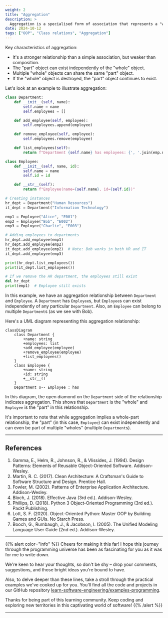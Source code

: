 ```yaml
---
weight: 2
title: "Aggregation"
description: >
  Aggregation is a specialised form of association that represents a "whole-part" or "has-a" relationship between classes. In aggregation, one class (the whole) contains references to objects of another class (the part), but the part can exist independently of the whole.
date: 2024-10-12
tags: ["OOP", "Class relations", "Aggregation"]
---
```


Key characteristics of aggregation:
- It's a stronger relationship than a simple association, but weaker than composition.
- The "part" object can exist independently of the "whole" object.
- Multiple "whole" objects can share the same "part" object.
- If the "whole" object is destroyed, the "part" object continues to exist.

Let's look at an example to illustrate aggregation:

```python
class Department:
    def __init__(self, name):
        self.name = name
        self.employees = []

    def add_employee(self, employee):
        self.employees.append(employee)

    def remove_employee(self, employee):
        self.employees.remove(employee)

    def list_employees(self):
        return f"Department {self.name} has employees: {', '.join(emp.name for emp in self.employees)}"

class Employee:
    def __init__(self, name, id):
        self.name = name
        self.id = id

    def __str__(self):
        return f"Employee(name={self.name}, id={self.id})"

# Creating instances
hr_dept = Department("Human Resources")
it_dept = Department("Information Technology")

emp1 = Employee("Alice", "E001")
emp2 = Employee("Bob", "E002")
emp3 = Employee("Charlie", "E003")

# Adding employees to departments
hr_dept.add_employee(emp1)
hr_dept.add_employee(emp2)
it_dept.add_employee(emp2)  # Note: Bob works in both HR and IT
it_dept.add_employee(emp3)

print(hr_dept.list_employees())
print(it_dept.list_employees())

# If we remove the HR department, the employees still exist
del hr_dept
print(emp1)  # Employee still exists
```

In this example, we have an aggregation relationship between `Department` and `Employee`. A `Department` has `Employee`s, but `Employee`s can exist independently of any particular `Department`. Also, an `Employee` can belong to multiple `Department`s (as we see with Bob).

Here's a UML diagram representing this aggregation relationship:

```mermaid
classDiagram
    class Department {
        +name: string
        +employees: list
        +add_employee(employee)
        +remove_employee(employee)
        +list_employees()
    }
    class Employee {
        +name: string
        +id: string
        +__str__()
    }
    Department o-- Employee : has

```

In this diagram, the open diamond on the `Department` side of the relationship indicates aggregation. This shows that `Department` is the "whole" and `Employee` is the "part" in this relationship.

It's important to note that while aggregation implies a whole-part relationship, the "part" (in this case, `Employee`) can exist independently and can even be part of multiple "wholes" (multiple `Department`s).

---

## References

1. Gamma, E., Helm, R., Johnson, R., & Vlissides, J. (1994). Design Patterns: Elements of Reusable Object-Oriented Software. Addison-Wesley.
2. Martin, R. C. (2017). Clean Architecture: A Craftsman's Guide to Software Structure and Design. Prentice Hall.
3. Fowler, M. (2002). Patterns of Enterprise Application Architecture. Addison-Wesley.
4. Bloch, J. (2018). Effective Java (3rd ed.). Addison-Wesley.
5. Phillips, D. (2018). Python 3 Object-Oriented Programming (3rd ed.). Packt Publishing.
6. Lott, S. F. (2020). Object-Oriented Python: Master OOP by Building Games and GUIs. No Starch Press.
7. Booch, G., Rumbaugh, J., & Jacobson, I. (2005). The Unified Modeling Language User Guide (2nd ed.). Addison-Wesley.

---

{{% alert color="info" %}}
Cheers for making it this far! I hope this journey through the programming universe has been as fascinating for you as it was for me to write down.

We're keen to hear your thoughts, so don't be shy – drop your comments, suggestions, and those bright ideas you're bound to have.

Also, to delve deeper than these lines, take a stroll through the practical examples we've cooked up for you. You'll find all the code and projects in our GitHub repository [learn-software-engineering/examples-programming](https://github.com/learn-software-engineering/examples-programming).

Thanks for being part of this learning community. Keep coding and exploring new territories in this captivating world of software!
{{% /alert %}}

---
